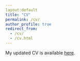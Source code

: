 ```yaml
---
layout:default
title: "CV"
permalink: /cv/
author_profile: true
redirect_from: 
  - /cv/
  - /cv.html
---
```


My updated CV is available [here](/files/CV_Liu_Nov17.pdf).






